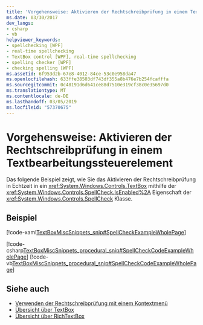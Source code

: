 ```yaml
---
title: 'Vorgehensweise: Aktivieren der Rechtschreibprüfung in einem Textbearbeitungssteuerelement'
ms.date: 03/30/2017
dev_langs:
- csharp
- vb
helpviewer_keywords:
- spellchecking [WPF]
- real-time spellchecking
- TextBox control [WPF], real-time spellchecking
- spelling checker [WPF]
- checking spelling [WPF]
ms.assetid: 6f953d2b-67e8-4012-84ce-53c0e958da47
ms.openlocfilehash: 633ffe38503df743df355a8b476e7b254fcafffa
ms.sourcegitcommit: 0c48191d6d641ce88d7510e319cf38c0e35697d0
ms.translationtype: MT
ms.contentlocale: de-DE
ms.lasthandoff: 03/05/2019
ms.locfileid: "57370675"
---
```

# <a name="how-to-enable-spell-checking-in-a-text-editing-control"></a>Vorgehensweise: Aktivieren der Rechtschreibprüfung in einem Textbearbeitungssteuerelement
Das folgende Beispiel zeigt, wie Sie das Aktivieren der Rechtschreibprüfung in Echtzeit in ein <xref:System.Windows.Controls.TextBox> mithilfe der <xref:System.Windows.Controls.SpellCheck.IsEnabled%2A> Eigenschaft der <xref:System.Windows.Controls.SpellCheck> Klasse.  
  
## <a name="example"></a>Beispiel  
 [!code-xaml[TextBoxMiscSnippets_snip#SpellCheckExampleWholePage](~/samples/snippets/csharp/VS_Snippets_Wpf/TextBoxMiscSnippets_snip/csharp/spellcheckexample.xaml#spellcheckexamplewholepage)]  
  
 [!code-csharp[TextBoxMiscSnippets_procedural_snip#SpellCheckCodeExampleWholePage](~/samples/snippets/csharp/VS_Snippets_Wpf/TextBoxMiscSnippets_procedural_snip/CSharp/SpellCheckExample.cs#spellcheckcodeexamplewholepage)]
 [!code-vb[TextBoxMiscSnippets_procedural_snip#SpellCheckCodeExampleWholePage](~/samples/snippets/visualbasic/VS_Snippets_Wpf/TextBoxMiscSnippets_procedural_snip/visualbasic/spellcheckexample.vb#spellcheckcodeexamplewholepage)]  
  
## <a name="see-also"></a>Siehe auch
- [Verwenden der Rechtschreibprüfung mit einem Kontextmenü](how-to-use-spell-checking-with-a-context-menu.md)
- [Übersicht über TextBox](textbox-overview.md)
- [Übersicht über RichTextBox](richtextbox-overview.md)
